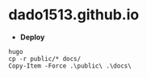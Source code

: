 # dado1513.github.io


- **Deploy**
```
hugo
cp -r public/* docs/ 
Copy-Item -Force .\public\ .\docs\
```